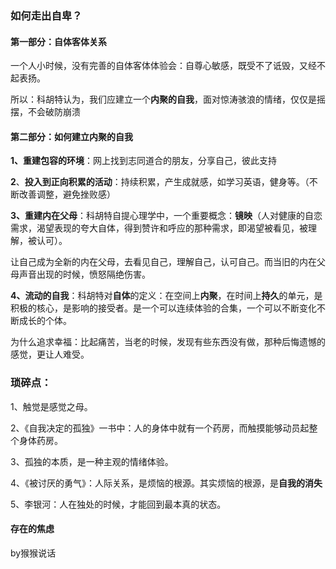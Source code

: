 ### 如何走出自卑？

#### 第一部分：自体客体关系

一个人小时候，没有完善的自体客体体验会：自尊心敏感，既受不了诋毁，又经不起表扬。

所以：科胡特认为，我们应建立一个**内聚的自我**，面对惊涛骇浪的情绪，仅仅是摇摆，不会破防崩溃

#### 第二部分：如何建立内聚的自我

**1、重建包容的环境**：网上找到志同道合的朋友，分享自己，彼此支持

**2**、**投入到正向积累的活动**：持续积累，产生成就感，如学习英语，健身等。（不断改善调整，避免挫败感）

**3、重建内在父母**：科胡特自提心理学中，一个重要概念：**镜映**（人对健康的自恋需求，渴望表现的夸大自体，得到赞许和呼应的那种需求，即渴望被看见，被理解，被认可）。

让自己成为全新的内在父母，去看见自己，理解自己，认可自己。而当旧的内在父母声音出现的时候，愤怒隔绝伤害。

**4、流动的自我**：科胡特对**自体**的定义：在空间上**内聚**，在时间上**持久**的单元，是积极的核心，是影响的接受者。是一个可以连续体验的合集，一个可以不断变化不断成长的个体。

为什么追求幸福：比起痛苦，当老的时候，发现有些东西没有做，那种后悔遗憾的感觉，更让人难受。

### 琐碎点：

1、触觉是感觉之母。

2、《自我决定的孤独》一书中：人的身体中就有一个药房，而触摸能够动员起整个身体药房。

3、孤独的本质，是一种主观的情绪体验。

4、《被讨厌的勇气》：人际关系，是烦恼的根源。其实烦恼的根源，是**自我的消失**

5、李银河：人在独处的时候，才能回到最本真的状态。

#### 存在的焦虑







by猴猴说话









